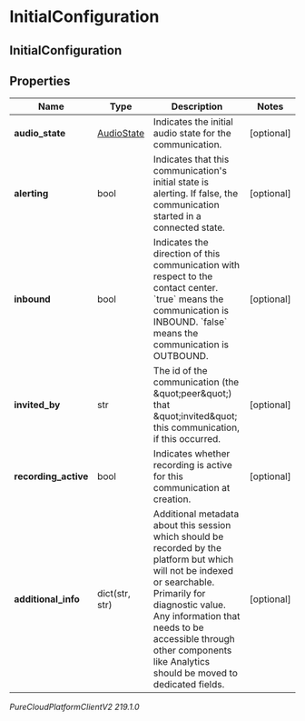 # InitialConfiguration

## InitialConfiguration

## Properties

|Name | Type | Description | Notes|
|------------ | ------------- | ------------- | -------------|
| **audio_state** | [AudioState](AudioState) | Indicates the initial audio state for the communication. | [optional] |
| **alerting** | bool | Indicates that this communication&#39;s initial state is alerting. If false, the communication started in a connected state. | [optional] |
| **inbound** | bool | Indicates the direction of this communication with respect to the contact center. &#x60;true&#x60; means the communication is INBOUND. &#x60;false&#x60; means the communication is OUTBOUND. | [optional] |
| **invited_by** | str | The id of the communication (the \&quot;peer\&quot;) that \&quot;invited\&quot; this communication, if this occurred. | [optional] |
| **recording_active** | bool | Indicates whether recording is active for this communication at creation. | [optional] |
| **additional_info** | dict(str, str) | Additional metadata about this session which should be recorded by the platform but which will not be indexed or searchable. Primarily for diagnostic value. Any information that needs to be accessible through other components like Analytics should be moved to dedicated fields. | [optional] |



_PureCloudPlatformClientV2 219.1.0_
